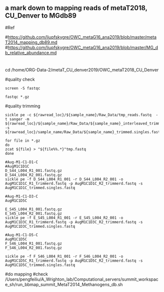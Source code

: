 ## a mark down to mapping reads of metaT2018, CU_Denver to MGdb89 

#Ref 

#https://github.com/liupfskygre/OWC_metaG16_ana2019/blob/master/metaT2014_mapping_db89.md
#https://github.com/liupfskygre/OWC_metaG16_ana2019/blob/master/MG_db_relative_abundance.md
#
cd /home/ORG-Data-2/metaT_CU_denver2019/OWC_metaT2018_CU_Denver

#quality check
```
screen -S fastqc

fastqc *.gz
```

#quality trimming
```
sickle pe -c ${rawread_loc}/${sample_name}/Raw_Data/tmp_reads.fastq  -t sanger -m ${rawread_loc}/${sample_name}/Raw_Data/${sample_name}_interleaved_trimmed.fastq  -s ${rawread_loc}/sample_name/Raw_Data/${sample_name}_trimmed.singles.fastq

for file in *.gz 
do 
zcat ${file} > "${file%%.*}"tmp.fastq
done

#Aug-M1-C1-D1-C
#AugM1C1D1C
D_S44_L004_R1_001.fastq.gz
D_S44_L004_R2_001.fastq.gz
sickle pe -f D_S44_L004_R1_001 -r D_S44_L004_R2_001 -o AugM1C1D1C_R1_trimmerd.fastq -p AugM1C1D1C_R2_trimmerd.fastq -s AugM1C1D1C_trimmed.singles.fastq

#Aug-M1-C1-D3-C
AugM1C1D5C

E_S45_L004_R1_001.fastq.gz
E_S45_L004_R2_001.fastq.gz
sickle pe -f E_S45_L004_R1_001 -r E_S45_L004_R2_001 -o AugM1C1D3C_R1_trimmerd.fastq -p AugM1C1D3C_R2_trimmerd.fastq -s AugM1C1D3C_trimmed.singles.fastq

#Aug-M1-C1-D5-C
AugM1C1D5C
F_S46_L004_R1_001.fastq.gz
F_S46_L004_R2_001.fastq.gz

sickle pe -f F_S46_L004_R1_001 -r F_S46_L004_R2_001 -o AugM1C1D5C_R1_trimmerd.fastq -p AugM1C1D5C_R2_trimmerd.fastq -s AugM1C1D5C_trimmed.singles.fastq
```

#do mapping
#check /Users/pengfeiliu/A_Wrighton_lab/Computational_servers/summit_workspace_sh/run_bbmap_summit_MetaT2014_Methanogens_db.sh
```


```
